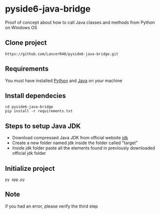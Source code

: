 # pyside6-java-bridge
Proof of concept about how to call Java classes and methods from Python on Windows OS

## Clone project
```
https://github.com/LancerR40/pyside6-java-bridge.git
```

## Requirements
You must have installed [Python](https://www.python.org/downloads/) and [Java](https://www.java.com/download/ie_manual.jsp) on your machine

## Install dependecies
```
cd pyside6-java-bridge
pip install -r requirements.txt
```

## Steps to setup Java JDK
* Download compressed Java JDK from official website [jdk](https://www.oracle.com/java/technologies/downloads/#jdk18-windows)
* Create a new folder named jdk inside the folder called "target"
* Inside jdk folder paste all the elements found in previously downloaded official jdk folder

## Initialize project
```
py app.py
```

## Note
if you had an error, please verify the third step
